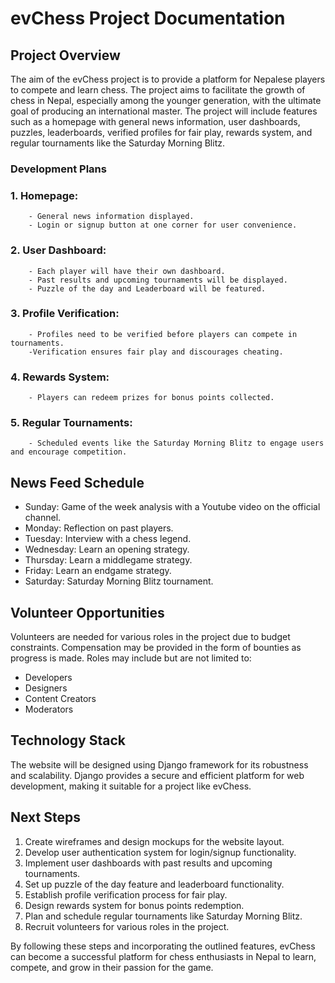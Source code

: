 # evChess Project Documentation

## Project Overview
The aim of the evChess project is to provide a platform for Nepalese players to compete and learn chess. The project aims to facilitate the growth of chess in Nepal, especially among the younger generation, with the ultimate goal of producing an international master. The project will include features such as a homepage with general news information, user dashboards, puzzles, leaderboards, verified profiles for fair play, rewards system, and regular tournaments like the Saturday Morning Blitz.

### Development Plans

### 1. Homepage:
        - General news information displayed.
        - Login or signup button at one corner for user convenience.
### 2. User Dashboard:
        - Each player will have their own dashboard.
        - Past results and upcoming tournaments will be displayed.
        - Puzzle of the day and Leaderboard will be featured.
### 3. Profile Verification:
        - Profiles need to be verified before players can compete in tournaments.
        -Verification ensures fair play and discourages cheating.
### 4. Rewards System:
        - Players can redeem prizes for bonus points collected.
### 5. Regular Tournaments:
        - Scheduled events like the Saturday Morning Blitz to engage users and encourage competition.

## News Feed Schedule
- Sunday: Game of the week analysis with a Youtube video on the official channel.
- Monday: Reflection on past players.
- Tuesday: Interview with a chess legend.
- Wednesday: Learn an opening strategy.
- Thursday: Learn a middlegame strategy.
- Friday: Learn an endgame strategy.
- Saturday: Saturday Morning Blitz tournament.

## Volunteer Opportunities
Volunteers are needed for various roles in the project due to budget constraints. Compensation may be provided in the form of bounties as progress is made. Roles may include but are not limited to:
- Developers
- Designers
- Content Creators
- Moderators

## Technology Stack
The website will be designed using Django framework for its robustness and scalability. Django provides a secure and efficient platform for web development, making it suitable for a project like evChess.

## Next Steps
1. Create wireframes and design mockups for the website layout.
2. Develop user authentication system for login/signup functionality.
3. Implement user dashboards with past results and upcoming tournaments.
4. Set up puzzle of the day feature and leaderboard functionality.
5. Establish profile verification process for fair play.
6. Design rewards system for bonus points redemption.
7. Plan and schedule regular tournaments like Saturday Morning Blitz.
8. Recruit volunteers for various roles in the project.

By following these steps and incorporating the outlined features, evChess can become a successful platform for chess enthusiasts in Nepal to learn, compete, and grow in their passion for the game.